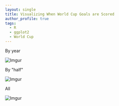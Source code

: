 ```yaml
---
layout: single
title: Visualizing When World Cup Goals are Scored
author_profile: true
tags: 
  - R
  - ggplot2
  - World Cup
---
```


By year

![Imgur](https://i.imgur.com/tRO9GIR.png)

By "half"

![Imgur](https://i.imgur.com/x3FcqjW.png)

All

![Imgur](https://i.imgur.com/IEjNDG6.png)
